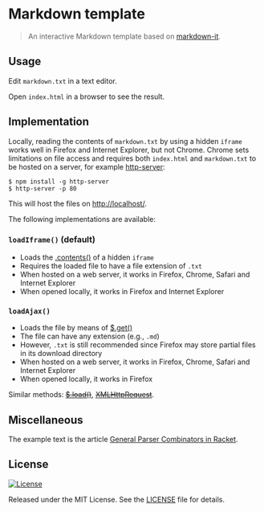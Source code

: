 Markdown template
=================

> An interactive Markdown template based on
> [markdown-it](https://github.com/markdown-it/markdown-it).

Usage
-----

Edit `markdown.txt` in a text editor.

Open `index.html` in a browser to see the result.

Implementation
--------------

Locally, reading the contents of `markdown.txt` by using a hidden
`iframe` works well in Firefox and Internet Explorer, but not Chrome.
Chrome sets limitations on file access and requires both `index.html`
and `markdown.txt` to be hosted on a server, for example
[http-server](https://www.npmjs.com/package/http-server):

    $ npm install -g http-server
    $ http-server -p 80

This will host the files on <http://localhost/>.

The following implementations are available:

### `loadIframe()` (default)

-   Loads the
    [.contents()](http://stackoverflow.com/questions/1796619/how-to-access-the-content-of-an-iframe-with-jquery)
    of a hidden `iframe`
-   Requires the loaded file to have a file extension of `.txt`
-   When hosted on a web server, it works in Firefox, Chrome, Safari
    and Internet Explorer
-   When opened locally, it works in Firefox and Internet Explorer

### `loadAjax()`

-   Loads the file by means of [$.get()](https://api.jquery.com/jquery.get/)
-   The file can have any extension (e.g., `.md`)
-   However, `.txt` is still recommended since Firefox may store partial files in its download directory
-   When hosted on a web server, it works in Firefox, Chrome, Safari
    and Internet Explorer
-   When opened locally, it works in Firefox

Similar methods: ~~[$.load()](http://api.jquery.com/load/)~~,
    ~~[XMLHttpRequest](http://stackoverflow.com/questions/14446447/javascript-read-local-text-file)~~.

Miscellaneous
-------------

The example text is the article
[General Parser Combinators in Racket](https://epsil.github.io/gll/).

License
-------

[![License][license-image]][license-url]

Released under the MIT License. See the [LICENSE](LICENSE) file
for details.

[license-image]: https://img.shields.io/npm/l/markdownlint.svg
[license-url]: http://opensource.org/licenses/MIT
